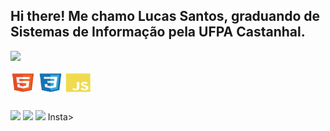 ## Hi there! Me chamo Lucas Santos, graduando de Sistemas de Informação pela UFPA Castanhal.
<div>
  <a href: "https://github.com/DEV-LUK4Z">
  <img height="180em" src="https://github-readme-stats.vercel.app/api?username=DEV-LUK4Z&show_icons=true&theme=chartreuse-dark&include_all_commits=true&count_private=true"/>
</div>
<div style="display: inline_block"><br>
  <img align="center" alt="LUK4Z-HTML" height="30" width="40" src="https://raw.githubusercontent.com/devicons/devicon/master/icons/html5/html5-original.svg">
  <img align="center" alt="LUK4Z-CSS" height="30" width="40" src="https://raw.githubusercontent.com/devicons/devicon/master/icons/css3/css3-original.svg">
  <img align="center" alt="LUK4Z-Js" height="30" width="40" src="https://raw.githubusercontent.com/devicons/devicon/master/icons/javascript/javascript-plain.svg">
</div>

  ##
<div>
  <a href:"https://www.linkedin.com/in/lucas-nao-sabe/" target="_blank"><img src="https://img.shields.io/badge/LinkedIn-0077B5?style=for-the-badge&logo=linkedin&logoColor=white"></a>
  <a href:"https://www.facebook.com/lucas.nao.sabe/" target="_blank"><img src="https://img.shields.io/badge/Facebook-1877F2?style=for-the-badge&logo=facebook&logoColor=white"></a>
  <a href:"https://twitter.com/lucas_nao_sabe" target="_blank"><img src="https://img.shields.io/badge/Twitter-1DA1F2?style=for-the-badge&logo=twitter&logoColor=white"></a>
  <a href:"https://www.instagram.com/lucas.nao.sabe/" target="_blank">Insta><a/>
</div> 

 

